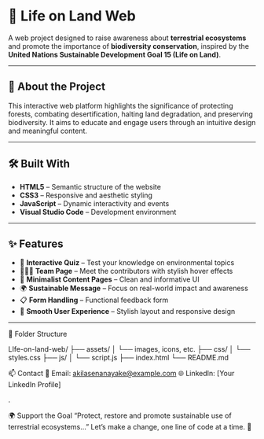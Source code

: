 # 🌿 Life on Land Web

A web project designed to raise awareness about **terrestrial ecosystems** and promote the importance of **biodiversity conservation**, inspired by the **United Nations Sustainable Development Goal 15 (Life on Land)**.

---

## 🌱 About the Project

This interactive web platform highlights the significance of protecting forests, combating desertification, halting land degradation, and preserving biodiversity. It aims to educate and engage users through an intuitive design and meaningful content.

---

## 🛠️ Built With

- **HTML5** – Semantic structure of the website  
- **CSS3** – Responsive and aesthetic styling  
- **JavaScript** – Dynamic interactivity and events  
- **Visual Studio Code** – Development environment

---

## ✨ Features

- 🎯 **Interactive Quiz** – Test your knowledge on environmental topics  
- 🧑‍🤝‍🧑 **Team Page** – Meet the contributors with stylish hover effects  
- 📝 **Minimalist Content Pages** – Clean and informative UI  
- 🌍 **Sustainable Message** – Focus on real-world impact and awareness  
- 📋 **Form Handling** – Functional feedback form  
- 🎨 **Smooth User Experience** – Stylish layout and responsive design

---

📁 Folder Structure

LIfe-on-land-web/
├── assets/
│   └── images, icons, etc.
├── css/
│   └── styles.css
├── js/
│   └── script.js
├── index.html
└── README.md

📫 Contact
📧 Email: akilasenanayake@example.com
🌐 LinkedIn: [Your LinkedIn Profile]

.

🌍 Support the Goal
“Protect, restore and promote sustainable use of terrestrial ecosystems...”
Let’s make a change, one line of code at a time. 🌿

